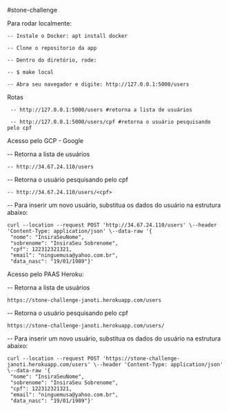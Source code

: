 #stone-challenge

Para rodar localmente:

    -- Instale o Docker: apt install docker

    -- Clone o repositorio da app

    -- Dentro do diretório, rode:

    -- $ make local
 
    -- Abra seu navegador e digite: http://127.0.0.1:5000/users

Rotas

     -- http://127.0.0.1:5000/users #retorna a lista de usuários

     -- http://127.0.0.1:5000/users/cpf #retorna o usuário pesquisando pelo cpf


Acesso pelo GCP - Google

-- Retorna a lista de usuários

    -- http://34.67.24.110/users

-- Retorna o usuário pesquisando pelo cpf

    -- http://34.67.24.110/users/<cpf>
 
-- Para inserir um novo usuário, substitua os dados do usuário na estrutura abaixo:

    curl --location --request POST 'http://34.67.24.110/users' \--header 'Content-Type: application/json' \--data-raw '{
     "nome": "InsiraSeuNome",
     "sobrenome": "InsiraSeu Sobrenome",
     "cpf": 122312321321,
     "email": "ninguemusa@yahoo.com.br",
     "data_nasc": "19/01/1989"}'



Acesso pelo PAAS Heroku:

-- Retorna a lista de usuários

    https://stone-challenge-janoti.herokuapp.com/users

-- Retorna o usuário pesquisando pelo cpf

    https://stone-challenge-janoti.herokuapp.com/users/

-- Para inserir um novo usuário, substitua os dados do usuário na estrutura abaixo:

    curl --location --request POST 'https://stone-challenge-janoti.herokuapp.com/users' \--header 'Content-Type: application/json' \--data-raw '{
     "nome": "InsiraSeuNome",
     "sobrenome": "InsiraSeu Sobrenome",
     "cpf": 122312321321,
     "email": "ninguemusa@yahoo.com.br",
     "data_nasc": "19/01/1989"}'
